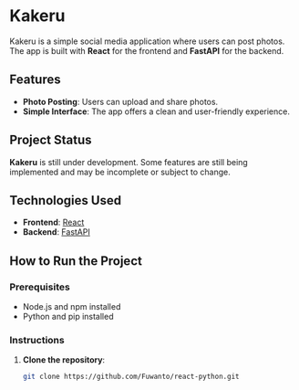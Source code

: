 # Kakeru

Kakeru is a simple social media application where users can post photos. The app is built with **React** for the frontend and **FastAPI** for the backend.

## Features

- **Photo Posting**: Users can upload and share photos.
- **Simple Interface**: The app offers a clean and user-friendly experience.

## Project Status

**Kakeru** is still under development. Some features are still being implemented and may be incomplete or subject to change.

## Technologies Used

- **Frontend**: [React](https://reactjs.org/)
- **Backend**: [FastAPI](https://fastapi.tiangolo.com/)

## How to Run the Project

### Prerequisites

- Node.js and npm installed
- Python and pip installed

### Instructions

1. **Clone the repository**:
   ```bash
   git clone https://github.com/Fuwanto/react-python.git